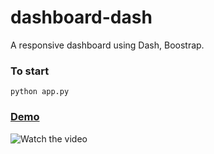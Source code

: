 # dashboard-dash
A responsive dashboard using Dash, Boostrap.

### To start
```
python app.py
```
### [Demo](https://youtu.be/iv2nhQ6A0KI)

![Watch the video](https://j.gifs.com/71gN9B.gif)
